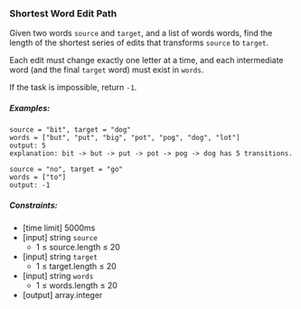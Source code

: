 ### Shortest Word Edit Path

Given two words `source` and `target`, and a list of words words, find the length of the shortest series of edits that transforms `source` to `target`.

Each edit must change exactly one letter at a time, and each intermediate word (and the final `target` word) must exist in `words`.

If the task is impossible, return `-1`.

##### Examples:
```
source = "bit", target = "dog"
words = ["but", "put", "big", "pot", "pog", "dog", "lot"]
output: 5
explanation: bit -> but -> put -> pot -> pog -> dog has 5 transitions.

source = "no", target = "go"
words = ["to"]
output: -1
```

##### Constraints:
* [time limit] 5000ms
* [input] string `source`
    * 1 ≤ source.length ≤ 20
* [input] string `target`
    * 1 ≤ target.length ≤ 20
* [input] string `words`
    * 1 ≤ words.length ≤ 20
* [output] array.integer
